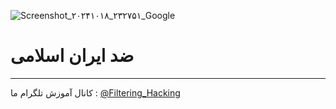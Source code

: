 ![Screenshot_۲۰۲۴۱۰۱۸_۲۳۲۷۵۱_Google](https://github.com/user-attachments/assets/754a0e98-9463-4a39-924a-444f8794bbfe)
# ضد ایران اسلامی
--------
کانال آموزش تلگرام ما :
[@Filtering_Hacking](https://t.me/Filtering_Hacking)
